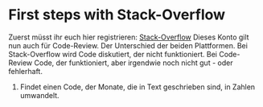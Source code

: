 # First steps with Stack-Overflow

Zuerst müsst ihr euch hier registrieren: [Stack-Overflow](https://stackoverflow.com/)
Dieses Konto gilt nun auch für Code-Review. Der Unterschied der beiden Plattformen. Bei Stack-Overflow wird Code diskutiert, der nicht funktioniert. Bei Code-Review Code, der funktioniert, aber irgendwie noch nicht gut - oder fehlerhaft.

1. Findet einen Code, der Monate, die in Text geschrieben sind,
in Zahlen umwandelt.
